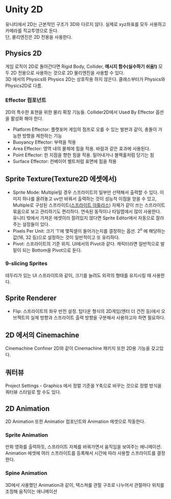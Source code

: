 # Unity 2D

유니티에서 2D는 근본적인 구조가 3D와 다르지 않다. 실제로 xyz좌표를 모두 사용하고 카메라를 직교투영으로 둔다.  
단, 물리엔진은 2D 전용을 사용한다.

## Physics 2D

게임 로직이 2D로 돌아간다면 Rigid Body, Collider, **메시지 함수(실수하기 쉬움!)** 모두 2D 전용으로 사용하는 것으로 2D 물리엔진을 사용할 수 있다.  
3D 에서의 Physics와 Physics 2D는 상호작용 하지 않은다. 클래스부터가 Physics와 Physics2D로 다름.

### Effector 컴포넌트

2D의 특수한 표현을 위한 물리 확장 기능들. Collider2D에서 Used By Effector 옵션을 활성화 해야 한다.

* Platform Effector: 플랫포머 게임의 점프로 오를 수 있는 발판과 같이, 충돌이 가능한 방향을 제한하는 기능
* Buoyancy Effector: 부력을 적용
* Area Effector: 영역 내의 물체에 힘을 적용. 바람과 같은 효과에 사용된다.
* Point Effector: 한 지점을 향한 힘을 적용. 밀어내거나 블랙홀처럼 당기는 힘
* Surface Effector: 컨베이어 벨트처럼 표면에 힘을 적용

## Sprite Texture(Texture2D 에셋에서)

* Sprite Mode: Multiple일 경우 스프라이트의 일부만 선택해서 출력할 수 있다. 이미지 하나를 올려놓고 uv만 바꿔서 출력하는 것이 성능적 이점을 얻을 수 있고, Multiple로 구성된 스프라이트([스프라이트 아틀라스](https://docs.unity3d.com/2021.3/Documentation/Manual/class-SpriteAtlas.html)) 자체가 같이 쓰는 스프라이트 묶음으로 보고 관리하기도 편리하다. 연속된 동작이나 타일맵에서 많이 사용한다.  
유니티 밖에서 가져온 에셋이라 잘려있지 않다면 Sprite Editor에서 자동으로 잘라주는 설정들이 있다.
* Pixels Per Unit: 크기 '1'에 몇픽셀이 들어가는지를 결정하는 옵션. 2<sup>n</sup> 에 해당하는 값(16, 32 등)으로 설정하는 것이 일반적이고 또 유리하다.
* Pivot: 스프라이트의 기준 위치. UI에서의 Pivot과 같다. 캐릭터라면 일반적으로 발밑이 되는 Bottom을 Pivot으로 둔다.

### 9-slicing Sprites

테두리가 있는 UI 스프라이트와 같이, 크기를 늘려도 외곽의 형태를 유지시킬 때 사용한다.

## Sprite Renderer

* Flip: 스프라이트의 좌우 반전 설정. 탑다운 형식의 2D게임(엔터 더 건전 등)에서 오브젝트의 실제 방향과 스프라이트 출력 방향을 구분해서 사용하고자 하면 필요하다.

## 2D 에서의 Cinemachine

Cinemachine Confiner 2D와 같이 Cinemachine 패키지 또한 2D용 기능을 갖고있다.

## 쿼터뷰

Project Settings - Graphics 에서 정렬 기준을 Y축으로 바꾸는 것으로 정렬 방식을 쿼터뷰 스타일로 할 수도 있다.

## 2D Animation

2D Animation 또한 Animatior 컴포넌트와 Animation 에셋으로 작동한다.

### Sprite Animation

만화 영화를 출력하듯, 스프라이트 자체를 바꿔가면서 움직임을 보여주는 애니메이션. Animation 에셋에 여러 스프라이트를 등록해서 시간에 따라 사용할 스프라이트를 결정한다.

### Spine Animation

3D에서 사용했던 Animation과 같이, 텍스쳐를 관절 구조로 나누어서 관절마다 위치를 조정해 움직이는 애니메이션
